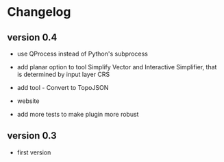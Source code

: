 # Changelog

## version 0.4

- use QProcess instead of Python's subprocess

- add planar option to tool Simplify Vector and Interactive Simplifier, that is determined by input layer CRS

- add tool - Convert to TopoJSON

- website
  
- add more tests to make plugin more robust
  

## version 0.3

- first version